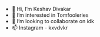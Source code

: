- 👋 Hi, I’m Keshav Divakar
- 👀 I’m interested in Tomfooleries
- 💞️ I’m looking to collaborate on idk
- 📫 Instagram - kxvdvkr

<!---
kxvdvkr/kxvdvkr is a ✨ special ✨ repository because its `README.md` (this file) appears on your GitHub profile.
You can click the Preview link to take a look at your changes.
--->
